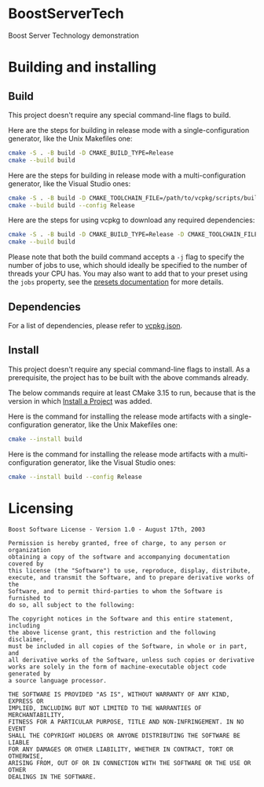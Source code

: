 # BoostServerTech

Boost Server Technology demonstration

# Building and installing

## Build

This project doesn't require any special command-line flags to build.

Here are the steps for building in release mode with a single-configuration
generator, like the Unix Makefiles one:

```sh
cmake -S . -B build -D CMAKE_BUILD_TYPE=Release
cmake --build build
```

Here are the steps for building in release mode with a multi-configuration
generator, like the Visual Studio ones:

```sh
cmake -S . -B build -D CMAKE_TOOLCHAIN_FILE=/path/to/vcpkg/scripts/buildsystems/vcpkg.cmake
cmake --build build --config Release
```

Here are the steps for using vcpkg to download any required dependencies:

```sh
cmake -S . -B build -D CMAKE_BUILD_TYPE=Release -D CMAKE_TOOLCHAIN_FILE=/path/to/vcpkg/scripts/buildsystems/vcpkg.cmake
cmake --build build
```

Please note that both the build command accepts a `-j` flag to specify
the number of jobs to use, which should ideally be specified to the number of
threads your CPU has. You may also want to add that to your preset using the
`jobs` property, see the [presets documentation][1] for more details.

## Dependencies

For a list of dependencies, please refer to [vcpkg.json](vcpkg.json).

## Install

This project doesn't require any special command-line flags to install. As a prerequisite, the project has to be built
with the above commands already.

The below commands require at least CMake 3.15 to run, because that is the version in which [Install a Project][2] was
added.

Here is the command for installing the release mode artifacts with a single-configuration generator, like the Unix
Makefiles one:

```sh
cmake --install build
```

Here is the command for installing the release mode artifacts with a multi-configuration generator, like the Visual
Studio ones:

```sh
cmake --install build --config Release
```

[1]: https://cmake.org/download/

[2]: https://cmake.org/cmake/help/latest/manual/cmake.1.html#install-a-project

# Licensing

```
Boost Software License - Version 1.0 - August 17th, 2003

Permission is hereby granted, free of charge, to any person or organization
obtaining a copy of the software and accompanying documentation covered by
this license (the "Software") to use, reproduce, display, distribute,
execute, and transmit the Software, and to prepare derivative works of the
Software, and to permit third-parties to whom the Software is furnished to
do so, all subject to the following:

The copyright notices in the Software and this entire statement, including
the above license grant, this restriction and the following disclaimer,
must be included in all copies of the Software, in whole or in part, and
all derivative works of the Software, unless such copies or derivative
works are solely in the form of machine-executable object code generated by
a source language processor.

THE SOFTWARE IS PROVIDED "AS IS", WITHOUT WARRANTY OF ANY KIND, EXPRESS OR
IMPLIED, INCLUDING BUT NOT LIMITED TO THE WARRANTIES OF MERCHANTABILITY,
FITNESS FOR A PARTICULAR PURPOSE, TITLE AND NON-INFRINGEMENT. IN NO EVENT
SHALL THE COPYRIGHT HOLDERS OR ANYONE DISTRIBUTING THE SOFTWARE BE LIABLE
FOR ANY DAMAGES OR OTHER LIABILITY, WHETHER IN CONTRACT, TORT OR OTHERWISE,
ARISING FROM, OUT OF OR IN CONNECTION WITH THE SOFTWARE OR THE USE OR OTHER
DEALINGS IN THE SOFTWARE.
```

